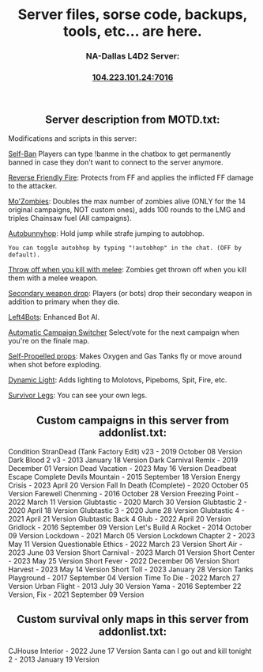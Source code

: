
<h1 align="center">Server files, sorse code, backups, tools, etc... are here.</h1>

<h3 align="center">NA-Dallas L4D2 Server:</h3>
<h3 align="center"><a href="https://intradeus.github.io/http-protocol-redirector?r=steam://connect/104.223.101.24:7016">104.223.101.24:7016</a></h3>

​
<h2 align="center">Server description from MOTD.txt:</h2>

Modifications and scripts in this server:

[Self-Ban](https://github.com/TestieTendie/Self-Ban-Sourcemod) Players can type !banme in the chatbox to get permanently banned in case they don't want to connect to the server anymore.

[Reverse Friendly Fire](https://forums.alliedmods.net/showthread.php?t=329035): Protects from FF and applies the inflicted FF damage to the attacker.
  
[Mo'Zombies](https://steamcommunity.com/sharedfiles/filedetails/?id=2965124381): Doubles the max number of zombies alive (ONLY for the 14 original campaigns, NOT custom ones), adds 100 rounds to the LMG and triples Chainsaw fuel (All campaigns).

[Autobunnyhop](https://forums.alliedmods.net/showthread.php?t=291999): Hold jump while strafe jumping to autobhop.
    
    You can toggle autobhop by typing "!autobhop" in the chat. (OFF by default).
  
[Throw off when you kill with melee](https://steamcommunity.com/sharedfiles/filedetails/?id=2612799484): Zombies get thrown off when you kill them with a melee weapon.

[Secondary weapon drop](https://steamcommunity.com/sharedfiles/filedetails/?id=2608563050): Players (or bots) drop their secondary weapon in addition to primary when they die.

[Left4Bots](https://steamcommunity.com/sharedfiles/filedetails/?id=2279814689): Enhanced Bot AI.

[Automatic Campaign Switcher](https://forums.alliedmods.net/showthread.php?t=308708) Select/vote for the next campaign when you're on the finale map.

[Self-Propelled props](https://steamcommunity.com/sharedfiles/filedetails/?id=2682057528): Makes Oxygen and Gas Tanks fly or move around when shot before exploding.

[Dynamic Light](https://steamcommunity.com/sharedfiles/filedetails/?id=2261165699): Adds lighting to Molotovs, Pipeboms, Spit, Fire, etc.

[Survivor Legs](https://forums.alliedmods.net/showthread.php?t=299560): You can see your own legs.

<h2 align="center">Custom campaigns in this server from addonlist.txt:</h2>

Condition StranDead (Tank Factory Edit) v23 - 2019 October 08 Version
Dark Blood 2 v3 - 2013 January 18 Version
Dark Carnival Remix - 2019 December 01 Version
Dead Vacation - 2023 May 16 Version
Deadbeat Escape Complete
Devils Mountain - 2015 September 18 Version
Energy Crisis - 2023 April 20 Version
Fall In Death (Complete) - 2020 October 05 Version
Farewell Chenming - 2016 October 28 Version
Freezing Point - 2022 March 11 Version
Glubtastic - 2020 March 30 Version
Glubtastic 2 - 2020 April 18 Version
Glubtastic 3 - 2020 June 28 Version
Glubtastic 4 - 2021 April 21 Version
Glubtastic Back 4 Glub - 2022 April 20 Version
Gridlock - 2016 September 09 Version
Let's Build A Rocket - 2014 October 09 Version
Lockdown - 2021 March 05 Version
Lockdown Chapter 2 - 2023 May 11 Version
Questionable Ethics - 2022 March 23 Version
Short Air - 2023 June 03 Version
Short Carnival - 2023 March 01 Version
Short Center - 2023 May 25 Version
Short Fever - 2022 December 06 Version
Short Harvest - 2023 May 14 Version
Short Toll - 2023 January 28 Version
Tanks Playground - 2017 September 04 Version
Time To Die - 2022 March 27 Version
Urban Flight - 2013 July 30 Version
Yama - 2016 September 22 Version, Fix - 2021 September 09 Version

<h2 align="center">Custom survival only maps in this server from addonlist.txt:</h2>

CJHouse Interior - 2022 June 17 Version
Santa can I go out and kill tonight 2 - 2013 January 19 Version
